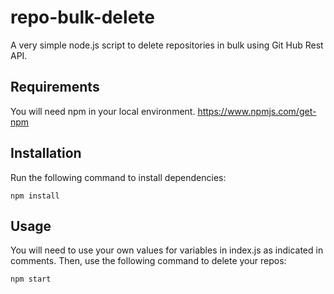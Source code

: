 # repo-bulk-delete
A very simple node.js script to delete repositories in bulk using Git Hub Rest API.

## Requirements
You will need npm in your local environment.
https://www.npmjs.com/get-npm

## Installation
Run the following command to install dependencies:
```
npm install
```

## Usage
You will need to use your own values for variables in index.js as indicated in comments. 
Then, use the following command to delete your repos:
```
npm start
```
